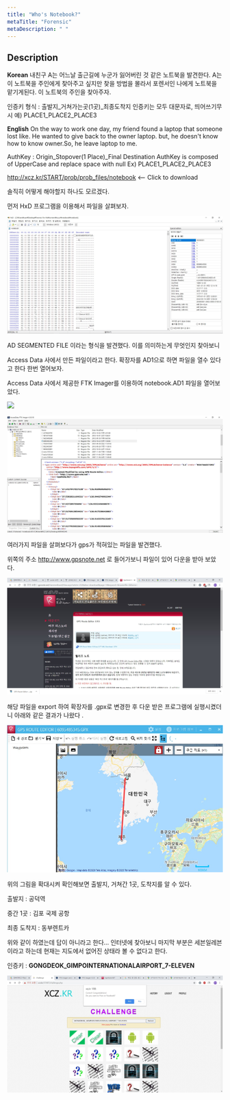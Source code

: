 ```yaml
---
title: "Who's Notebook?"
metaTitle: "Forensic"
metaDescription: " "
---
```


## Description

**Korean**
내친구 A는 어느날 출근길에 누군가 잃어버린 것 같은 노트북을 발견한다.
A는 이 노트북을 주인에게 찾아주고 싶지만 찾을 방법을 몰라서 포렌서인 나에게 노트북을 맡기게된다.
이 노트북의 주인을 찾아주자.

인증키 형식 : 출발지_거쳐가는곳(1곳)_최종도착지
인증키는 모두 대문자로, 띄어쓰기무시
예) PLACE1_PLACE2_PLACE3

**English**
On the way to work one day, my friend found a laptop that someone lost like.
He wanted to give back to the owner laptop.
but, he doesn't know how to know owner.So, he leave laptop to me.

AuthKey : Origin_Stopover(1 Place)_Final Destination
AuthKey is composed of UpperCase and replace space with null
Ex) PLACE1_PLACE2_PLACE3

http://xcz.kr/START/prob/prob_files/notebook <-- Click to download

솔직히 어떻게 해야할지 하나도 모르겠다. 

먼저 HxD 프로그램을 이용해서 파일을 살펴보자. 

![](./images/notebook_1.jpg)

AD SEGMENTED FILE 이라는 형식을 발견했다. 이를 의미하는게 무엇인지 찾아보니

Access Data 사에서 만든 파일이라고 한다. 확장자를 AD1으로 하면 파일을 열수 있다고 한다 한번 열어보자. 

Access Data 사에서 제공한 FTK Imager를 이용하여 notebook.AD1 파일을 열어보았다. 

![](/images/notebook_2.jpg)

![](./images/notebook_3.jpg)

여러가지 파일을 살펴보다가 gps가 적혀있는 파일을 발견했다. 

위쪽의 주소 http://www.gpsnote.net  로 들어가보니 파일이 있어 다운을 받아 보았다. 

![](./images/notebook_4.jpg)

해당 파일을 export 하여 확장자를 .gpx로 변경한 후 다운 받은 프로그램에 실행시켰더니 아래와 같은 결과가 나왔다 .

![](./images/notebook_5.jpg)

위의 그림을 확대시켜 확인해보면 출발지, 거쳐간 1곳, 도착지를 알 수 있다. 

출발지 : 공덕역

중간 1곳 : 김포 국제 공항

최종 도착지 : 동부렌트카 

위와 같이 하였는데 답이 아니라고 한다...  인터넷에 찾아보니 마지막 부분은 세븐일레븐이라고 하는데 현재는 지도에서 없어진 상태라 볼 수 없다고 한다. 

인증키 : **GONGDEOK_GIMPOINTERNATIONALAIRPORT_7-ELEVEN**

![](./images/notebook_6.jpg)

